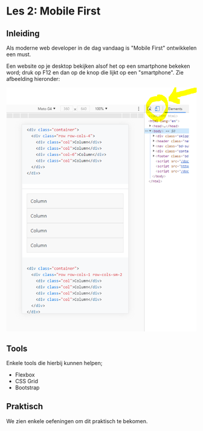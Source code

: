 # Les 2: Mobile First

## Inleiding

Als moderne web developer in de dag vandaag is "Mobile First" ontwikkelen een must.

Een website op je desktop bekijken alsof het op een smartphone bekeken word;
druk op F12 en dan op de knop die lijkt op een "smartphone". Zie afbeelding hieronder:

![ ](mobile-view.PNG)

## Tools

Enkele tools die hierbij kunnen helpen;

- Flexbox
- CSS Grid
- Bootstrap

## Praktisch

We zien enkele oefeningen om dit praktisch te bekomen.
